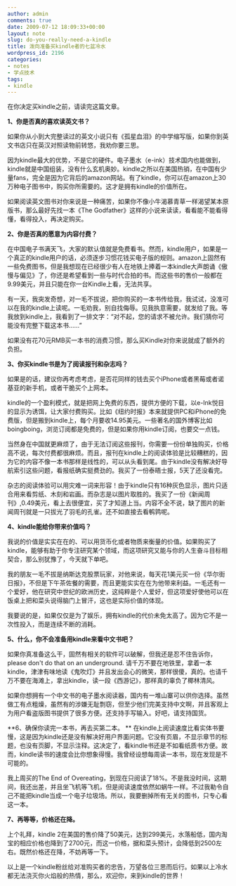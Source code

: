 ```yaml
---
author: admin
comments: true
date: 2009-07-12 18:09:33+00:00
layout: note
slug: do-you-really-need-a-kindle
title: 泼向准备买kindle者的七盆冷水
wordpress_id: 2196
categories:
- notes
- 学点技术
tags:
- kindle
---
```


在你决定买kindle之前，请读完这篇文章。

**1、你是否真的喜欢读英文书？**

如果你从小到大完整读过的英文小说只有《孤星血泪》的中学缩写版，如果你到英文书店只在英汉对照读物前转悠，我劝你要三思。

因为kindle最大的优势，不是它的硬件。电子墨水（e-ink）技术国内也能做到，kindle就是中国组装，没有什么玄机奥妙。kindle之所以在美国热销，在中国有少量fans，完全是因为它背后的amazon网站。有了kindle，你可以在amazon上30万种电子图书中，购买你所需要的。这才是拥有kindle的价值所在。

如果阅读英文图书对你来说是一种痛苦，如果你不像小牛渴慕青草一样渴望某本原版书，那么最好先找一本《The Godfather》这样的小说来读读，看看能不能看得懂，看得投入，再决定购买。

**2、你是否真的愿意为内容付费？**

在中国电子书满天飞，大家的默认值就是免费看书。然而，kindle用户，如果是一个真正的kindle用户的话，必须逐步习惯花钱买电子版的规则。amazon上固然有一些免费图书，但是我想现在已经很少有人在地铁上捧着一本kindle大声朗诵《傲慢与偏见》了，你还是希望看到一些与时代合拍的书。而这些书的售价一般都在9.99美元，并且只能在你一台Kindle上看，无法共享。

有一天，我突发奇想，对一毛不拔说，把你购买的一本书传给我，我试试，没准可以在我的kindle上读呢。一毛劝我，别自找侮辱。见我执意需要，就发给了我。等我放到kindle上，我看到了一排文字：“对不起，您的请求不被允许。我们猜你可能没有完整下载这本书……”

如果没有花70元RMB买一本书的消费习惯，那么买Kindle对你来说就成了额外的负担。

**3、你买kindle书是为了阅读报刊和杂志吗？**

如果是的话，建议你再考虑考虑，是否花同样的钱去买个iPhone或者黑莓或者诺基亚的新手机，或者干脆买个上网本。

kindle的一个盈利模式，就是把网上免费的东西，提供方便的下载，以e-Ink悦目的显示为诱饵，让大家付费购买。比如《纽约时报》本来就提供PC和iPhone的免费版，但是搬到kindle上，每个月要收14.95美元。一些著名的国外博客比如boingboing，浏览订阅都是免费的，但是如果你用kindle订阅，也要交一点钱。

当然身在中国就更麻烦了，由于无法订阅这些报刊，你需要一份份单独购买，价格高不说，每次付费都很麻烦。而且，报刊在kindle上的阅读体验是比较糟糕的，因为它的内容不像一本书那样是线性的，可以从头看到尾。由于kindle没有解决好导航索引这些问题，看报纸确实挺费劲的。我买了一份泰晤士报，5天了还没看完。

杂志的阅读体验可以用灾难一词来形容！由于kindle只有16种灰色显示，图片只适合用来看剪纸、木刻和岩画。而杂志是以图片取胜的。我买了一份《新闻周刊》,0.49美元，看上去很便宜，买了才知道上当。内容不全不说，缺了图片的新闻周刊就是一只拔光了羽毛的孔雀。还不如直接去看鹌鹑呢。

**4、kindle能给你带来价值吗？**

我说的价值是实实在在的、可以用货币化或者物质来衡量的价值。如果购买了kindle，能够有助于你专注研究某个领域，而这项研究又能与你的人生奋斗目标相契合，那么别犹豫了，今天就下单吧。

我的朋友一毛不拔是纳斯达克股票玩家，对他来说，每天花1美元买一份《华尔街日报》，不但是下午茶佐餐的需要，而且更能实实在在为他带来利益。一毛还有一个爱好，他在研究中世纪的欧洲历史，这纯粹是个人爱好，但这项爱好使他可以在饭桌上把和菜头说得脑门上冒汗，这也是实际价值的体现。

我要说的是，如果仅仅是为了娱乐，拥有kindle的代价未免太高了。因为它不是一次性投入，而是连续不断的消耗。

**5、什么，你不会准备用kindle来看中文书吧？**

如果你真准备这么干，固然有相关的软件可以破解，但我还是忍不住告诉你，please don't do that on an underground. 请千万不要在地铁里，拿着一本kindle，津津有味地读《鬼吹灯》并且发出会心的微笑，那样很傻，真的。也请千万不要在海滩上，拿出kindle，读一段《西游记》，那样真的辜负了椰林清风。

如果你想拥有一个中文书的电子墨水阅读器，国内有一堆山寨可以供你选择。虽然做工有点粗燥，虽然有的涉嫌无耻剽窃，但至少他们完美支持中文啊，并且客观上为用户看盗版图书提供了很多方便。还支持手写输入。好吧，请支持国货。

**6、确保你读完一本书，再去买第二本。
**
在kindle上阅读速度比看实体书要慢，这是因为kindle还是没有解决好用户界面问题。它没有页眉，不显示章节的标题，也没有页脚，不显示注释。这决定了，看kindle书还是不如看纸质书方便。故而，kindle读书的速度会比你想象得慢。我曾经设想每周读一本书，现在发现是不可能的。

我上周买的The End of Overeating，到现在只阅读了18%。不是我没时间，这期间，我还出差，并且坐飞机等飞机，但是阅读速度依然如蜗牛一样。不过我勒令自己不能把kindle当成一个电子垃圾场。所以，我要删掉所有无关的图书，只专心看这一本。

**7、再等等，价格还在降。**

上个礼拜，kindle 2在美国的售价降了50美元，达到299美元，水落船低，国内淘宝的相应价格也降到了2700元，而这一价格，据和菜头预计，会降低到2500左右。既然价格还在降，不妨再等一下。

以上是一个kindle粉丝给对准购买者的忠告，万望各位三思而后行。如果以上冷水都无法浇灭你火焰般的热情，那么，欢迎你，来到kindle的世界！

